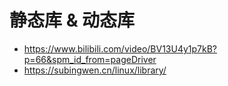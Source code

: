 # 静态库 & 动态库

* https://www.bilibili.com/video/BV13U4y1p7kB?p=66&spm_id_from=pageDriver
* https://subingwen.cn/linux/library/



